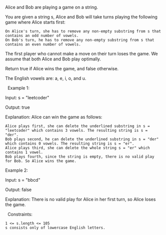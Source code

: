 Alice and Bob are playing a game on a string.

You are given a string s, Alice and Bob will take turns playing the following game where Alice starts first:


	On Alice's turn, she has to remove any non-empty substring from s that contains an odd number of vowels.
	On Bob's turn, he has to remove any non-empty substring from s that contains an even number of vowels.


The first player who cannot make a move on their turn loses the game. We assume that both Alice and Bob play optimally.

Return true if Alice wins the game, and false otherwise.

The English vowels are: a, e, i, o, and u.

 
Example 1:


Input: s = "leetcoder"

Output: true

Explanation:
Alice can win the game as follows:


	Alice plays first, she can delete the underlined substring in s = "leetcoder" which contains 3 vowels. The resulting string is s = "der".
	Bob plays second, he can delete the underlined substring in s = "der" which contains 0 vowels. The resulting string is s = "er".
	Alice plays third, she can delete the whole string s = "er" which contains 1 vowel.
	Bob plays fourth, since the string is empty, there is no valid play for Bob. So Alice wins the game.



Example 2:


Input: s = "bbcd"

Output: false

Explanation:
There is no valid play for Alice in her first turn, so Alice loses the game.


 
Constraints:


	1 <= s.length <= 105
	s consists only of lowercase English letters.

